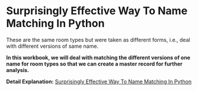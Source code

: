 # Surprisingly Effective Way To Name Matching In Python 

These are the same room types but were taken as different forms, i.e., deal with different versions of same name.


**In this workbook, we will deal with matching the different versions of one name for room types so that we can create a master record for further analysis.**


**Detail Explanation:** [Surprisingly Effective Way To Name Matching In Python](https://medium.com/@maladeep.upadhaya/surprisingly-effective-way-to-name-matching-in-python-1a67328e670e)


